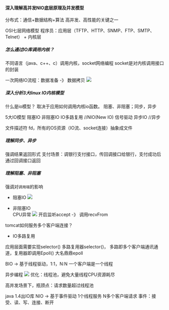 
#### 深入理解高并发NIO底层原理及并发模型

分布式：通信+数据结构+算法
高并发、高性能的关键之一

OSI七层网络模型
程序员：应用层（TFTP、HTTP、SNMP、FTP、SMTP、Telnet） + 内核层

##### 怎么通过IO库调用内核？
不同语言（java、c++、c）调用内核，socket网络编程
socket是对内核调用接口的封装

一次网络IO流程：数据准备 -》 数据拷贝
![](./reference/IO_网络io.JPG)

##### 深入分析3大linux IO内核模型
什么是io模型？
取决于应用如何调用内核io函数。
阻塞、非阻塞；同步，异步

5大IO模型
阻塞IO
非阻塞IO
IO多路复用  //NIO(New IO)
信号驱动
异步IO  //异步

文件描述符 fd，所有的OS资源（IO流、socket连接）抽象成文件

##### 理解同步、异步
强调结果返回形式
支付场景：调银行支付接口，传回调接口给银行，支付成功后通过回调接口返回

##### 理解阻塞、非阻塞
强调对`调用端`的影响

- 阻塞IO
![](./reference/IO_blocking.JPG)

- 非阻塞IO  
CPU异常
![](./reference/IO_noblocking.JPG)
开启监听accept -》 调用recvFrom

tomcat如何服务多个客户端连接？

- IO多路复用

应用层面需要实现selector()
多路复用器selector()， 多路即多个客户端通讯通道，复用器即调用Epoll()
大名鼎鼎epoll

BIO -> 基于线程驱动，1:1，N:N
一个客户端是一个线程

异步编程
![](./reference/IO_bio_demo.JPG)
优化：线程池，避免大量线程CPU资源耗尽

高并发场景下，瓶颈点：请求数量超过线程池

java 1.4出IO库
NIO -> 基于事件驱动  1个线程服务 N多个客户端请求
事件：接受、读、写、连接、断开
